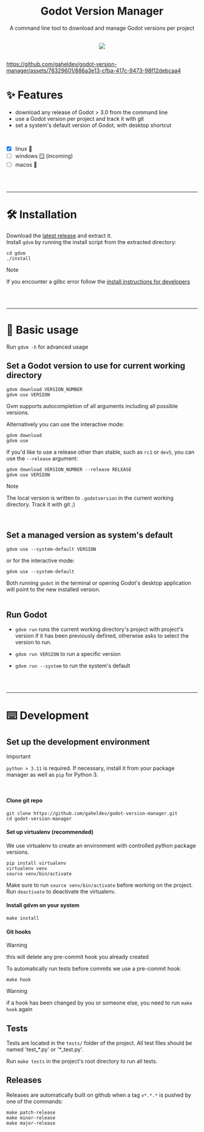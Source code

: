 <h1 align='center'>
Godot Version Manager
</h1>

<p align='center'>
A command line tool to download and manage Godot versions per project
</p>

<br/>

<div align="center">
<a href=https://github.com/gaheldev/godot-version-manager/releases/latest alt="Latest release">
	<img src=https://img.shields.io/github/v/release/gaheldev/godot-version-manager>
</a>
</div>

<br/>


https://github.com/gaheldev/godot-version-manager/assets/78329601/886a3e13-cfba-417c-9473-98f12debcaa4






# ✨ Features

* download any release of Godot > 3.0 from the command line
* use a Godot version per project and track it with git
* set a system's default version of Godot, with desktop shortcut

<br/>

* [x] linux 🐧
* [ ] windows 🪟 (incoming)
* [ ] macos 🍎

<br></br>


---

# 🛠️ Installation

Download the [latest release](https://github.com/gaheldev/godot-version-manager/releases/latest) and extract it.  
Install `gdvm` by running the install script from the extracted directory:

```
cd gdvm
./install
```

>[!NOTE]
> If you encounter a glibc error follow the [install instructions for developers](#set-up-the-development-environment)

<br></br>

---

# 📝 Basic usage

Run ```gdvm -h``` for advanced usage

## Set a Godot version to use for current working directory
```
gdvm download VERSION_NUMBER
gdvm use VERSION
```
Gvm supports autocompletion of all arguments including all possible versions. 

Alternatively you can use the interactive mode:
```
gdvm download
gdvm use
```

If you'd like to use a release other than stable, such as `rc1` or `dev5`, you can use the `--release` argument:
```
gdvm download VERSION_NUMBER --release RELEASE
gdvm use VERSION
```

>[!NOTE]
> The local version is written to `.godotversion` in the current working directory. 
> Track it with git ;) 
<br/>

## Set a managed version as system's default
```
gdvm use --system-default VERSION
```
or for the interactive mode:
```
gdvm use --system-default
```

Both running ```godot``` in the terminal or opening Godot's desktop application will point to the new installed version.  
<br/>


## Run Godot

* `gdvm run` runs the current working directory's project with project's version if it has been previously defined, otherwise asks to select the version to run.
  
* `gdvm run VERSION` to run a specific version
  
* `gdvm run --system` to run the system's default

<br><br/>


---

# ⌨️ Development

## Set up the development environment

>[!IMPORTANT]
> `python > 3.11` is required. If necessary, install it from your package manager as well as `pip` for Python 3.
<br/>

<!--- Seems unnecessary 
The package uses `argcomplete` to autocomplete arguments. Install it on your system using:

```
# on Ubuntu
sudo apt install python3-argcomplete
sudo activate-global-python-argcomplete
```
--->

#### Clone git repo

```
git clone https://github.com/gaheldev/godot-version-manager.git
cd godot-version-manager
```

#### Set up virtualenv (recommended)

We use virtualenv to create an environment with controlled python package versions. 


```
pip install virtualenv
virtualenv venv
source venv/bin/activate
```

Make sure to run `source venv/bin/activate` before working on the project. <br>
Run `deactivate` to deactivate the virtualenv.

#### Install gdvm on your system

```
make install
```

#### Git hooks

> [!WARNING]
> this will delete any pre-commit hook you already created

To automatically run tests before commits we use a pre-commit hook:

```
make hook
```

> [!WARNING]
> if a hook has been changed by you or someone else, you need to run `make hook` again

## Tests

Tests are located in the `tests/` folder of the project. All test files should be named 'test_\*.py' or '\*_test.py'.

Run `make tests` in the project's root directory to run all tests.


## Releases

Releases are automatically built on github when a tag `v*.*.*` is pushed by one of the commands:

```
make patch-release
make minor-release
make major-release
```
